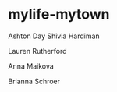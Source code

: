 # mylife-mytown
Ashton Day
Shivia Hardiman
<p>Lauren Rutherford</p>
<p>Anna Maikova</p>
<p>Brianna Schroer</p>
